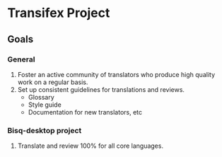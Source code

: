 # Transifex Project

## Goals

### General
1. Foster an active community of translators who produce high quality work on a regular basis.
2. Set up consistent guidelines for translations and reviews.
   - Glossary
   - Style guide
   - Documentation for new translators, etc

### Bisq-desktop project
1. Translate and review 100% for all core languages.
